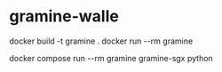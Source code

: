 # gramine-walle

docker build -t gramine .
docker run --rm gramine

docker compose run --rm gramine gramine-sgx python